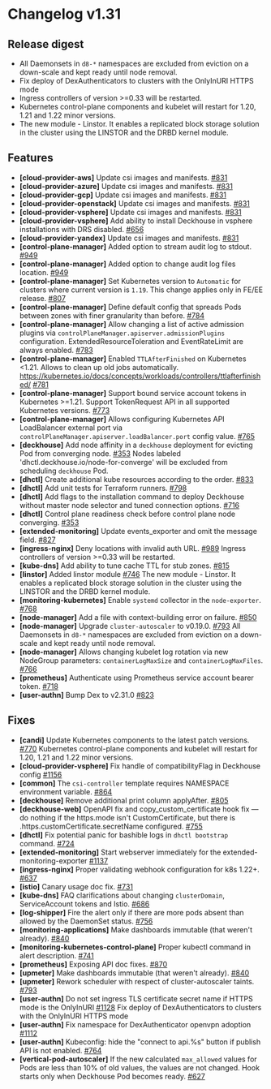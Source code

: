 # Changelog v1.31

## Release digest


 - All Daemonsets in `d8-*` namespaces are excluded from eviction on a down-scale and kept ready until node removal.
 - Fix deploy of DexAuthenticators to clusters with the OnlyInURI HTTPS mode
 - Ingress controllers of version >=0.33 will be restarted.
 - Kubernetes control-plane components and kubelet will restart for 1.20, 1.21 and 1.22 minor versions.
 - The new module - Linstor. It enables a replicated block storage solution in the cluster using the LINSTOR and the DRBD kernel module.

## Features


 - **[cloud-provider-aws]** Update csi images and manifests. [#831](https://github.com/deckhouse/deckhouse/pull/831)
 - **[cloud-provider-azure]** Update csi images and manifests. [#831](https://github.com/deckhouse/deckhouse/pull/831)
 - **[cloud-provider-gcp]** Update csi images and manifests. [#831](https://github.com/deckhouse/deckhouse/pull/831)
 - **[cloud-provider-openstack]** Update csi images and manifests. [#831](https://github.com/deckhouse/deckhouse/pull/831)
 - **[cloud-provider-vsphere]** Update csi images and manifests. [#831](https://github.com/deckhouse/deckhouse/pull/831)
 - **[cloud-provider-vsphere]** Add ability to install Deckhouse in vsphere installations with DRS disabled. [#656](https://github.com/deckhouse/deckhouse/pull/656)
 - **[cloud-provider-yandex]** Update csi images and manifests. [#831](https://github.com/deckhouse/deckhouse/pull/831)
 - **[control-plane-manager]** Added option to stream audit log to stdout. [#949](https://github.com/deckhouse/deckhouse/pull/949)
 - **[control-plane-manager]** Added option to change audit log files location. [#949](https://github.com/deckhouse/deckhouse/pull/949)
 - **[control-plane-manager]** Set Kubernetes version to `Automatic` for clusters where current version is `1.19`. This change applies only in FE/EE release. [#807](https://github.com/deckhouse/deckhouse/pull/807)
 - **[control-plane-manager]** Define default config that spreads Pods between zones with finer granularity than before. [#784](https://github.com/deckhouse/deckhouse/pull/784)
 - **[control-plane-manager]** Allow changing a list of active admission plugins via `controlPlaneManager.apiserver.admissionPlugins` configuration.
    ExtendedResourceToleration and EventRateLimit are always enabled. [#783](https://github.com/deckhouse/deckhouse/pull/783)
 - **[control-plane-manager]** Enabled `TTLAfterFinished` on Kubernetes <1.21.
    Allows to clean up old jobs automatically. 
    https://kubernetes.io/docs/concepts/workloads/controllers/ttlafterfinished/ [#781](https://github.com/deckhouse/deckhouse/pull/781)
 - **[control-plane-manager]** Support bound service account tokens in Kubernetes >=1.21. Support TokenRequest API in all supported Kubernetes versions. [#773](https://github.com/deckhouse/deckhouse/pull/773)
 - **[control-plane-manager]** Allows configuring Kubernetes API LoadBalancer external port via `controlPlaneManager.apiserver.loadBalancer.port` config value. [#765](https://github.com/deckhouse/deckhouse/pull/765)
 - **[deckhouse]** Add node affinity in a `deckhouse` deployment for evicting Pod from converging node. [#353](https://github.com/deckhouse/deckhouse/pull/353)
    Nodes labeled 'dhctl.deckhouse.io/node-for-converge' will be excluded from scheduling `deckhouse` Pod.
 - **[dhctl]** Create additional kube resources according to the order. [#833](https://github.com/deckhouse/deckhouse/pull/833)
 - **[dhctl]** Add unit tests for Terraform runners. [#798](https://github.com/deckhouse/deckhouse/pull/798)
 - **[dhctl]** Add flags to the installation command to deploy Deckhouse without master node selector and tuned connection options. [#716](https://github.com/deckhouse/deckhouse/pull/716)
 - **[dhctl]** Control plane readiness check before control plane node converging. [#353](https://github.com/deckhouse/deckhouse/pull/353)
 - **[extended-monitoring]** Update events_exporter and omit the message field. [#827](https://github.com/deckhouse/deckhouse/pull/827)
 - **[ingress-nginx]** Deny locations with invalid auth URL. [#989](https://github.com/deckhouse/deckhouse/pull/989)
    Ingress controllers of version >=0.33 will be restarted.
 - **[kube-dns]** Add ability to tune cache TTL for stub zones. [#815](https://github.com/deckhouse/deckhouse/pull/815)
 - **[linstor]** Added linstor module [#746](https://github.com/deckhouse/deckhouse/pull/746)
    The new module - Linstor. It enables a replicated block storage solution in the cluster using the LINSTOR and the DRBD kernel module.
 - **[monitoring-kubernetes]** Enable `systemd` collector in the `node-exporter`. [#768](https://github.com/deckhouse/deckhouse/pull/768)
 - **[node-manager]** Add a file with context-building error on failure. [#850](https://github.com/deckhouse/deckhouse/pull/850)
 - **[node-manager]** Upgrade `cluster-autoscaler` to v0.19.0. [#793](https://github.com/deckhouse/deckhouse/pull/793)
    All Daemonsets in `d8-*` namespaces are excluded from eviction on a down-scale and kept ready until node removal.
 - **[node-manager]** Allows changing kubelet log rotation via new NodeGroup parameters: `containerLogMaxSize` and `containerLogMaxFiles`. [#766](https://github.com/deckhouse/deckhouse/pull/766)
 - **[prometheus]** Authenticate using Prometheus service account bearer token. [#718](https://github.com/deckhouse/deckhouse/pull/718)
 - **[user-authn]** Bump Dex to v2.31.0 [#823](https://github.com/deckhouse/deckhouse/pull/823)

## Fixes


 - **[candi]** Update Kubernetes components to the latest patch versions. [#770](https://github.com/deckhouse/deckhouse/pull/770)
    Kubernetes control-plane components and kubelet will restart for 1.20, 1.21 and 1.22 minor versions.
 - **[cloud-provider-vsphere]** Fix handle of compatibilityFlag in Deckhouse config [#1156](https://github.com/deckhouse/deckhouse/pull/1156)
 - **[common]** The `csi-controller` template requires NAMESPACE environment variable. [#864](https://github.com/deckhouse/deckhouse/pull/864)
 - **[deckhouse]** Remove additional print column applyAfter. [#805](https://github.com/deckhouse/deckhouse/pull/805)
 - **[deckhouse-web]** OpenAPI fix and copy_custom_certificate hook fix — do nothing if the https.mode isn't CustomCertificate, but there is <module>.https.customCertificate.secretName configured. [#755](https://github.com/deckhouse/deckhouse/pull/755)
 - **[dhctl]** Fix potential panic for bashible logs in `dhctl bootstrap` command. [#724](https://github.com/deckhouse/deckhouse/pull/724)
 - **[extended-monitoring]** Start webserver immediately for the extended-monitoring-exporter [#1137](https://github.com/deckhouse/deckhouse/pull/1137)
 - **[ingress-nginx]** Proper validating webhook configuration for k8s 1.22+. [#637](https://github.com/deckhouse/deckhouse/pull/637)
 - **[istio]** Canary usage doc fix. [#731](https://github.com/deckhouse/deckhouse/pull/731)
 - **[kube-dns]** FAQ clarifications about changing `clusterDomain`, ServiceAccount tokens and Istio. [#686](https://github.com/deckhouse/deckhouse/pull/686)
 - **[log-shipper]** Fire the alert only if there are more pods absent than allowed by the DaemonSet status. [#756](https://github.com/deckhouse/deckhouse/pull/756)
 - **[monitoring-applications]** Make dashboards immutable (that weren't already). [#840](https://github.com/deckhouse/deckhouse/pull/840)
 - **[monitoring-kubernetes-control-plane]** Proper kubectl command in alert description. [#741](https://github.com/deckhouse/deckhouse/pull/741)
 - **[prometheus]** Exposing API doc fixes. [#870](https://github.com/deckhouse/deckhouse/pull/870)
 - **[upmeter]** Make dashboards immutable (that weren't already). [#840](https://github.com/deckhouse/deckhouse/pull/840)
 - **[upmeter]** Rework scheduler with respect of cluster-autoscaler taints. [#793](https://github.com/deckhouse/deckhouse/pull/793)
 - **[user-authn]** Do not set ingress TLS certificate secret name if HTTPS mode is the OnlyInURI [#1128](https://github.com/deckhouse/deckhouse/pull/1128)
    Fix deploy of DexAuthenticators to clusters with the OnlyInURI HTTPS mode
 - **[user-authn]** Fix namespace for DexAuthenticator openvpn adoption [#1112](https://github.com/deckhouse/deckhouse/pull/1112)
 - **[user-authn]** Kubeconfig: hide the "connect to api.%s" button if publish API is not enabled. [#764](https://github.com/deckhouse/deckhouse/pull/764)
 - **[vertical-pod-autoscaler]** If the new calculated `max_allowed` values for Pods are less than 10% of old values, the values are not changed. Hook starts only when Deckhouse Pod becomes ready. [#627](https://github.com/deckhouse/deckhouse/pull/627)


